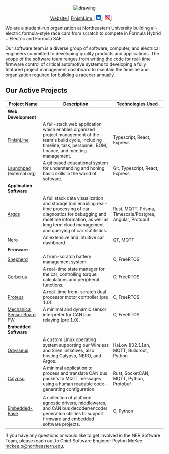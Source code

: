 <p align="center">
<img src="https://electricracing.northeastern.edu/wp-content/uploads/2023/02/cropped-NER-logo-white.png" alt="drawing" width="200"/>
</p>

<p align="center">
<a href="https://electricracing.northeastern.edu">Website </a> | <a href="https://finishlinebyner.com">FinishLine </a> | <a href="https://www.linkedin.com/company/northeasternelectricracing"> <img src="https://raw.githubusercontent.com/tandpfun/skill-icons/main/icons/LinkedIn.svg" width="16" height="16"> </a>
| <a href="https://www.instagram.com/nuelectricracing/"> <img src="https://raw.githubusercontent.com/tandpfun/skill-icons/main/icons/Instagram.svg" width="16" height="16"> </a> | <a href="https://nerdocs.atlassian.net/wiki/spaces/NER/overview?homepageId=65735"> <img src="https://cdn.worldvectorlogo.com/logos/confluence-1.svg" width="16" height="16"> </a>
</p>

We are a student-run organization at Northeastern University building all-electric formula-style race cars from scratch to compete in Formula Hybrid + Electric and Formula SAE.

Our software team is a diverse group of software, computer, and electrical engineers committed to developing quality products and applications. The scope of the software team ranges from writing the code for real-time firmware control of critical automotive systems to developing a fully featured project management dashboard to maintain the timeline and organization required for building a racecar annually.

## Our Active Projects


| Project Name | Description | Technologies Used |
| ------------ | ----------- | ---------------------------- |
| **Web Development** |
| [FinishLine](https://github.com/Northeastern-Electric-Racing/FinishLine)   | A full-stack web application which enables organized project management of the team's build cycle, including timeline, task, personnel, BOM, finance, and meeting management. | Typescript, React, Express |
| [Launchpad](https://github.com/Northeastern-Electric-Racing-Launchpad) (external org) | A git based educational system for understanding and honing basic skills in the world of software. | Git, Typescript, React, Express
| **Application Software** | | |
| [Argos](https://github.com/Northeastern-Electric-Racing/Argos) | A full stack data visualization and storage tool enabling real-time processing of car diagnostics for debugging and racetime information, as well as long term cloud management and querying of car statitistics. | Rust, MQTT, Prisma, Timescale/Postgres, Angular, Protobuf
| [Nero](https://github.com/Northeastern-Electric-Racing/Nero-2.0) | An extensive and intuitive car dashboard. | QT, MQTT
| **Firmware** | | | 
| [Shepherd](https://github.com/Northeastern-Electric-Racing/ShepherdBMS-2)  | A from-scratch battery management system.  | C, FreeRTOS |
| [Cerberus](https://github.com/Northeastern-Electric-Racing/Cerberus)     | A real-time state manager for the car, controlling torque calculations and peripheral functions. | C, FreeRTOS |
| [Proteus](https://github.com/Northeastern-Electric-Racing/ProteusMC) | A real-time from-scratch dual processor motor controller (pre 1.0). | C, FreeRTOS
| [Mechanical Sensor Board FW ](https://github.com/Northeastern-Electric-Racing/MSB-FW) | A minimal and dynamic sensor interpreter for CAN bus relaying (pre 1.0). | C, FreeRTOS
| **Embedded Software** | | |
| [Odysseus](https://github.com/Northeastern-Electric-Racing/Odysseus)  | A custom Linux operating system supporting our Wireless and Siren initiatives, also hosting Calypso, NERO, and Argos. | HaLow 802.11ah, MQTT, Buildroot, Python
| [Calypso](https://github.com/Northeastern-Electric-Racing/Calypso) | A minimal application to process and translate CAN bus packets to MQTT messages using a human readable code-generating configuration. | Rust, SocketCAN, MQTT, Python, Protobuf
| | | |
| [Embedded-Base](https://github.com/Northeastern-Electric-Racing/Embedded-Base) | A collection of platform agnostic drivers, middlewares, and CAN bus decoder/encoder generation utilities to support firmware and embedded software projects. | C, Python |





If you have any questions or would like to get involved in the NER Software Team, please reach out to Chief Software Engineer Peyton McKee: mckee.p@northeastern.edu.



